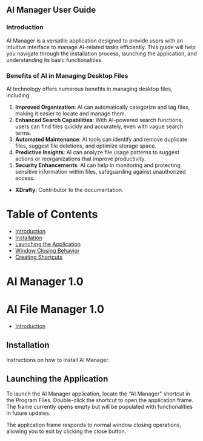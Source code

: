 <!-- Copyright Notice -->
<!--
Copyright © 2025 Syncro Soft. All rights reserved.
This document is the property of Syncro Soft and may not be reproduced, copied, or used in any other way without the prior written consent of Syncro Soft.
-->

## AI Manager User Guide

### Introduction
AI Manager is a versatile application designed to provide users with an intuitive interface to manage AI-related tasks efficiently. This guide will help you navigate through the installation process, launching the application, and understanding its basic functionalities.
### Benefits of AI in Managing Desktop Files
AI technology offers numerous benefits in managing desktop files, including:
1. **Improved Organization**: AI can automatically categorize and tag files, making it easier to locate and manage them.
2. **Enhanced Search Capabilities**: With AI-powered search functions, users can find files quickly and accurately, even with vague search terms.
3. **Automated Maintenance**: AI tools can identify and remove duplicate files, suggest file deletions, and optimize storage space.
4. **Predictive Insights**: AI can analyze file usage patterns to suggest actions or reorganizations that improve productivity.
5. **Security Enhancements**: AI can help in monitoring and protecting sensitive information within files, safeguarding against unauthorized access.
- **XDrafty**: Contributor to the documentation.



# Table of Contents

- [Introduction](topics/introduction.md)
- [Installation](topics/installation.md)
- [Launching the Application](topics/launching.md)
- [Window Closing Behavior](topics/window_closing_behavior.md)
- [Creating Shortcuts](topics/creating_shortcuts.md)


# AI Manager 1.0
# AI File Manager 1.0

- [Introduction](topics/introduction.md)

## Installation

Instructions on how to install AI Manager.

## Launching the Application

To launch the AI Manager application, locate the "AI Manager" shortcut in the Program Files. Double-click the shortcut to open the application frame. The frame currently opens empty but will be populated with functionalities in future updates.

The application frame responds to normal window closing operations, allowing you to exit by clicking the close button.